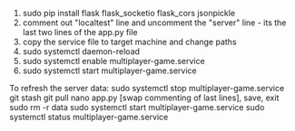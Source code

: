 1. sudo pip install flask flask_socketio flask_cors jsonpickle
2. comment out "localtest" line and uncomment the "server" line - its the last two lines of the app.py file
3. copy the service file to target machine and change paths
4. sudo systemctl daemon-reload
5. sudo systemctl enable multiplayer-game.service
6. sudo systemctl start multiplayer-game.service

To refresh the server data:
sudo systemctl stop multiplayer-game.service
git stash
git pull
nano app.py
[swap commenting of last lines], save, exit
sudo rm -r data
sudo systemctl start multiplayer-game.service
sudo systemctl status multiplayer-game.service
